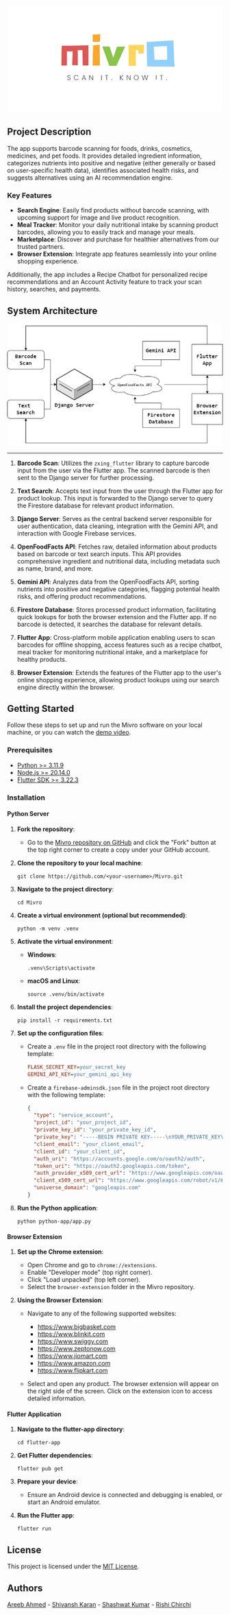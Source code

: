 <p align="center">
  <img src="browser-extension/assets/oth-icons/logo-transparent.png" alt="Project Logo">
</p>

## Project Description

The app supports barcode scanning for foods, drinks, cosmetics, medicines, and pet foods. It provides detailed ingredient information, categorizes nutrients into positive and negative (either generally or based on user-specific health data), identifies associated health risks, and suggests alternatives using an AI recommendation engine.

### Key Features

- **Search Engine**: Easily find products without barcode scanning, with upcoming support for image and live product recognition.
- **Meal Tracker**: Monitor your daily nutritional intake by scanning product barcodes, allowing you to easily track and manage your meals.
- **Marketplace**: Discover and purchase for healthier alternatives from our trusted partners.
- **Browser Extension**: Integrate app features seamlessly into your online shopping experience.

Additionally, the app includes a Recipe Chatbot for personalized recipe recommendations and an Account Activity feature to track your scan history, searches, and payments.

## System Architecture

<p align="center">
  <img src="browser-extension/assets/oth-icons/architecture.png" alt="System Architecture">
</p>

---

1. **Barcode Scan**: Utilizes the `zxing_flutter` library to capture barcode input from the user via the Flutter app. The scanned barcode is then sent to the Django server for further processing.

2. **Text Search**: Accepts text input from the user through the Flutter app for product lookup. This input is forwarded to the Django server to query the Firestore database for relevant product information.

3. **Django Server**: Serves as the central backend server responsible for user authentication, data cleaning, integration with the Gemini API, and interaction with Google Firebase services.

4. **OpenFoodFacts API**: Fetches raw, detailed information about products based on barcode or text search inputs. This API provides comprehensive ingredient and nutritional data, including metadata such as name, brand, and more.

5. **Gemini API**: Analyzes data from the OpenFoodFacts API, sorting nutrients into positive and negative categories, flagging potential health risks, and offering product recommendations.

6. **Firestore Database**: Stores processed product information, facilitating quick lookups for both the browser extension and the Flutter app. If no barcode is detected, it searches the database for relevant details.

7. **Flutter App**: Cross-platform mobile application enabling users to scan barcodes for offline shopping, access features such as a recipe chatbot, meal tracker for monitoring nutritional intake, and a marketplace for healthy products.

8. **Browser Extension**: Extends the features of the Flutter app to the user's online shopping experience, allowing product lookups using our search engine directly within the browser.

## Getting Started

Follow these steps to set up and run the Mivro software on your local machine, or you can watch the [demo video](https://youtube.com/watch?v=ToXUq-NSkUg).

### Prerequisites

- [Python >= 3.11.9](https://python.org/ftp/python/3.11.9/python-3.11.9-amd64.exe)
- [Node.js >= 20.14.0](https://nodejs.org/dist/v20.14.0/node-v20.14.0-x64.msi)
- [Flutter SDK >= 3.22.3](https://storage.googleapis.com/flutter_infra_release/releases/stable/windows/flutter_windows_3.22.3-stable.zip)

### Installation

#### Python Server

1. **Fork the repository**:
   - Go to the [Mivro repository on GitHub](https://github.com/SpaceTesla/Mivro) and click the "Fork" button at the top right corner to create a copy under your GitHub account.

2. **Clone the repository to your local machine**:
    ```shell
    git clone https://github.com/<your-username>/Mivro.git
    ```

3. **Navigate to the project directory**:
    ```shell
    cd Mivro
    ```

4. **Create a virtual environment (optional but recommended)**:
    ```shell
    python -m venv .venv
    ```

5. **Activate the virtual environment**:
    - **Windows**:
        ```shell
        .venv\Scripts\activate
        ```
    - **macOS and Linux**:
        ```shell
        source .venv/bin/activate
        ```

6. **Install the project dependencies**:
    ```shell
    pip install -r requirements.txt
    ```

7. **Set up the configuration files**:
   - Create a `.env` file in the project root directory with the following template:
     ```ini
     FLASK_SECRET_KEY=your_secret_key
     GEMINI_API_KEY=your_gemini_api_key
     ```

   - Create a `firebase-adminsdk.json` file in the project root directory with the following template:
     ```json
     {
       "type": "service_account",
       "project_id": "your_project_id",
       "private_key_id": "your_private_key_id",
       "private_key": "-----BEGIN PRIVATE KEY-----\nYOUR_PRIVATE_KEY\n-----END PRIVATE KEY-----\n",
       "client_email": "your_client_email",
       "client_id": "your_client_id",
       "auth_uri": "https://accounts.google.com/o/oauth2/auth",
       "token_uri": "https://oauth2.googleapis.com/token",
       "auth_provider_x509_cert_url": "https://www.googleapis.com/oauth2/v1/certs",
       "client_x509_cert_url": "https://www.googleapis.com/robot/v1/metadata/x509/your_client_email",
       "universe_domain": "googleapis.com"
     }
     ```

8. **Run the Python application**:
    ```shell
    python python-app/app.py
    ```

#### Browser Extension

1. **Set up the Chrome extension**:
    - Open Chrome and go to `chrome://extensions`.
    - Enable "Developer mode" (top right corner).
    - Click "Load unpacked" (top left corner).
    - Select the `browser-extension` folder in the Mivro repository.

2. **Using the Browser Extension**:
    - Navigate to any of the following supported websites:
      - https://www.bigbasket.com
      - https://www.blinkit.com
      - https://www.swiggy.com
      - https://www.zeptonow.com
      - https://www.jiomart.com
      - https://www.amazon.com
      - https://www.flipkart.com

    - Select and open any product. The browser extension will appear on the right side of the screen. Click on the extension icon to access detailed information.

#### Flutter Application

1. **Navigate to the flutter-app directory**:
    ```shell
    cd flutter-app
    ```

2. **Get Flutter dependencies**:
    ```shell
    flutter pub get
    ```

3. **Prepare your device**:
    - Ensure an Android device is connected and debugging is enabled, or start an Android emulator.

4. **Run the Flutter app**:
    ```shell
    flutter run
    ```

## License

This project is licensed under the [MIT License](https://github.com/SpaceTesla/Mivro/blob/main/LICENSE).

## Authors

[Areeb Ahmed](https://github.com/areebahmeddd) - [Shivansh Karan](https://github.com/SpaceTesla) - [Shashwat Kumar](https://github.com/shashwat6204) - [Rishi Chirchi](https://github.com/rishichirchi)

